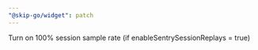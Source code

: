 ```yaml
---
"@skip-go/widget": patch
---
```


Turn on 100% session sample rate (if enableSentrySessionReplays = true)
